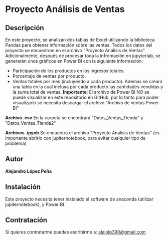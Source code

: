 # Proyecto Análisis de Ventas

## Descripción
En este proyecto, se analizan dos tablas de Excel utilizando la biblioteca Pandas para obtener información sobre las ventas. Todos los datos del proyecto se encuentran en el archivo "Proyecto Análisis de Ventas". Adicionalmente, después de procesar toda la infromación en jupyterlab, se generarán unos gráficos en Power BI con la siguiente información:
- Participación de los productos en los ingresos totales.
- Porcentaje de ventas por producto.
- Ventas totales por mes (incluyendo a cada producto).
Además se creará una tabla en la cual incluya por cada producto las cantidades vendidas y la suma total de ventas.
**Importante**: El archivo de Power BI NO se puede visualizar en este repositorio en GitHub, por lo tanto para poder visualizarlo se necesita descargar el archivo "Archivo de ventas Power BI"

**Archivo .csv**
En la carpeta se encontrará "Datos_Ventas_Tienda" y "Datos_Ventas_Tienda2"

**Archivos .ipynb**
Se encuentra el archivo "Proyecto Analisis de Ventas" (es importante abrirlo con jupiternotebook, para evitar cualquier tipo de problema)


## Autor
**Alejandro López Peña**

## Instalación
Este proyecto necesita tener instalado el software de anaconda (utilizar jupiternotebook), y Power BI 

## Contratación
Si quieres contratarme puedes escribirme a: alejolp390@gmail.com
